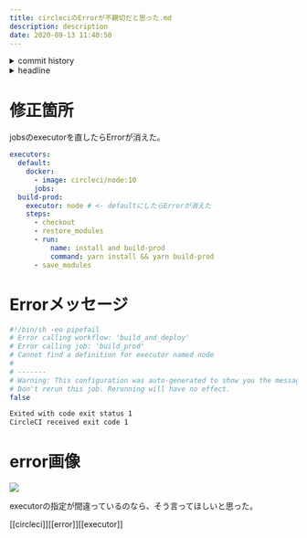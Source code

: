 ```yaml
---
title: circleciのErrorが不親切だと思った.md
description: description
date: 2020-09-13 11:40:50
---
```

<!-- history area start -->
<details><summary>commit history</summary><div><ol>
<li>2020/09/09 11:01:03 4030d34</li>
<li>2020/09/08 22:48:17 2d7c108</li>
<li>2020/09/08 22:37:23 794f9d8</li>
</ol></div></details>
<!-- history area end -->
<!-- toc area start -->
<details><summary>headline</summary><div>
<!-- START doctoc generated TOC please keep comment here to allow auto update -->
<!-- DON'T EDIT THIS SECTION, INSTEAD RE-RUN doctoc TO UPDATE -->


- [修正箇所](#%E4%BF%AE%E6%AD%A3%E7%AE%87%E6%89%80)
- [Errorメッセージ](#error%E3%83%A1%E3%83%83%E3%82%BB%E3%83%BC%E3%82%B8)
- [error画像](#error%E7%94%BB%E5%83%8F)

<!-- END doctoc generated TOC please keep comment here to allow auto update -->

</div></details>

<!-- toc area end -->
# 修正箇所

jobsのexecutorを直したらErrorが消えた。

```yml
executors:
  default:
    docker:
      - image: circleci/node:10
	  jobs:
  build-prod:
    executor: node # <- defaultにしたらErrorが消えた
    steps:
      - checkout
      - restore_modules
      - run:
          name: install and build-prod
          command: yarn install && yarn build-prod
      - save_modules
```


# Errorメッセージ

```bash
#!/bin/sh -eo pipefail
# Error calling workflow: 'build_and_deploy'
# Error calling job: 'build_prod'
# Cannot find a definition for executor named node
# 
# -------
# Warning: This configuration was auto-generated to show you the message above.
# Don't rerun this job. Rerunning will have no effect.
false

Exited with code exit status 1
CircleCI received exit code 1
```

# error画像

![](assets/images/posts/circleci-error.png)

executorの指定が間違っているのなら、そう言ってほしいと思った。

[[circleci]][[error]][[executor]]
